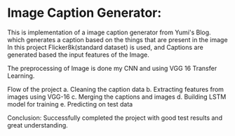 # Image Caption Generator:

This is implementation of a image caption generator from Yumi's Blog. which generates a caption based on the things that are present in the image
In this project Flicker8k(standard dataset) is used, and Captions are generated based the input features of the Image.

The preprocessing of Image is done my CNN and using VGG 16 Transfer Learning.

Flow of the project
a. Cleaning the caption data
b. Extracting features from images using VGG-16
c. Merging the captions and images
d. Building LSTM model for training
e. Predicting on test data


Conclusion:
Successfully completed the project with good test results and great understanding.
